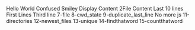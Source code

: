 Hello World
Confused Smiley
Display Content
2File Content
Last 10 lines
First Lines
Third line
7-file
8-cwd_state
9-duplicate_last_line
No more js
11-directories
12-newest_files
13-unique
14-findthatword
15-countthatword
